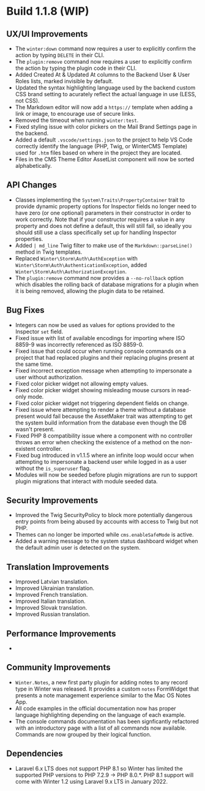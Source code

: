 # Build 1.1.8 (WIP)

## UX/UI Improvements
- The `winter:down` command now requires a user to explicitly confirm the action by typing `DELETE` in their CLI.
- The `plugin:remove` command now requires a user to explicitly confirm the action by typing the plugin code in their CLI.
- Added Created At & Updated At columns to the Backend User & User Roles lists, marked invisible by default.
- Updated the syntax highlighting language used by the backend custom CSS brand setting to acurately reflect the actual language in use (LESS, not CSS).
- The Markdown editor will now add a `https://` template when adding a link or image, to encourage use of secure links.
- Removed the timeout when running `winter:test`.
- Fixed styling issue with color pickers on the Mail Brand Settings page in the backend.
- Added a default `.vscode/settings.json` to the project to help VS Code correctly identify the language (PHP, Twig, or WinterCMS Template) used for `.htm` files based on where in the project they are located.
- Files in the CMS Theme Editor AssetList component will now be sorted alphabetically.

## API Changes
- Classes implementing the `System\Traits\PropertyContainer` trait to provide dynamic property options for Inspector fields no longer need to have zero (or one optional) parameters in their constructor in order to work correctly. Note that if your constructor requires a value in any property and does not define a default, this will still fail, so ideally you should still use a class specifically set up for handling Inspector properties.
- Added `| md_line` Twig filter to make use of the `Markdown::parseLine()` method in Twig templates.
- Replaced `Winter\Storm\Auth\AuthException` with `Winter\Storm\Auth\AuthenticationException`, added `Winter\Storm\Auth\AuthorizationException`.
- The `plugin:remove` command now provides a `--no-rollback` option which disables the rolling back of database migrations for a plugin when it is being removed, allowing the plugin data to be retained.

## Bug Fixes
- Integers can now be used as values for options provided to the Inspector `set` field.
- Fixed issue with list of available encodings for importing where ISO 8859-9 was incorrectly referenced as ISO 8859-0.
- Fixed issue that could occur when running console commands on a project that had replaced plugins and their replacing plugins present at the same time.
- Fixed incorrect exception message when attempting to impersonate a user without authorization.
- Fixed color picker widget not allowing empty values.
- Fixed color picker widget showing misleading mouse cursors in read-only mode.
- Fixed color picker widget not triggering dependent fields on change.
- Fixed issue where attempting to render a theme without a database present would fail because the AssetMaker trait was attempting to get the system build information from the database even though the DB wasn't present.
- Fixed PHP 8 compatibility issue where a component with no controller throws an error when checking the existence of a method on the non-existent controller.
- Fixed bug introduced in v1.1.5 where an infinite loop would occur when attempting to impersonate a backend user while logged in as a user without the `is_superuser` flag.
- Modules will now be seeded before plugin migrations are run to support plugin migrations that interact with module seeded data.

## Security Improvements
- Improved the Twig SecurityPolicy to block more potentially dangerous entry points from being abused by accounts with access to Twig but not PHP.
- Themes can no longer be imported while `cms.enableSafeMode` is active.
- Added a warning message to the system status dashboard widget when the default admin user is detected on the system.

## Translation Improvements
- Improved Latvian translation.
- Improved Ukrainian translation.
- Improved French translation.
- Improved Italian translation.
- Improved Slovak translation.
- Improved Russian translation.

## Performance Improvements
-

## Community Improvements
- `Winter.Notes`, a new first party plugin for adding notes to any record type in Winter was released. It provides a custom `notes` FormWidget that presents a note management experience similar to the Mac OS Notes App.
- All code examples in the official documentation now has proper language highlighting depending on the language of each example.
- The console commands documentation has been signficantly refactored with an introductory page with a list of all commands now available. Commands are now grouped by their logical function.

## Dependencies
- Laravel 6.x LTS does not support PHP 8.1 so Winter has limited the supported PHP versions to PHP 7.2.9 -> PHP 8.0.*. PHP 8.1 support will come with Winter 1.2 using Laravel 9.x LTS in January 2022.
